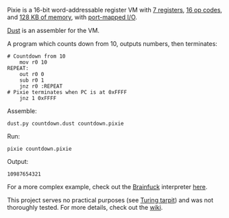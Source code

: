 Pixie is a 16-bit word-addressable register VM with [7 registers](https://github.com/vladris/pixie/wiki/Pixie-Architecture#registers), [16 op codes](https://github.com/vladris/pixie/wiki/Pixie-Architecture#instructions), and [128 KB of memory](https://github.com/vladris/pixie/wiki/Pixie-Architecture#memory), with [port-mapped I/O](https://github.com/vladris/pixie/wiki/Pixie-Architecture#io).

[Dust](https://github.com/vladris/pixie/wiki/Dust-Assembler) is an assembler for the VM.

A program which counts down from 10, outputs numbers, then terminates:

```
# Countdown from 10
    mov r0 10
REPEAT:
    out r0 0
    sub r0 1
    jnz r0 :REPEAT
# Pixie terminates when PC is at 0xFFFF
    jnz 1 0xFFFF  
```

Assemble:

```
dust.py countdown.dust countdown.pixie
```

Run:

```
pixie countdown.pixie
```

Output:
```
10987654321
```

For a more complex example, check out the [Brainfuck](https://en.wikipedia.org/wiki/Brainfuck) interpreter [here](https://github.com/vladris/pixie/blob/master/examples/brainfuck.dust).

This project serves no practical purposes (see [Turing tarpit](https://en.wikipedia.org/wiki/Turing_tarpit)) and was not thoroughly tested. For more details, check out the [wiki](https://github.com/vladris/pixie/wiki/).
